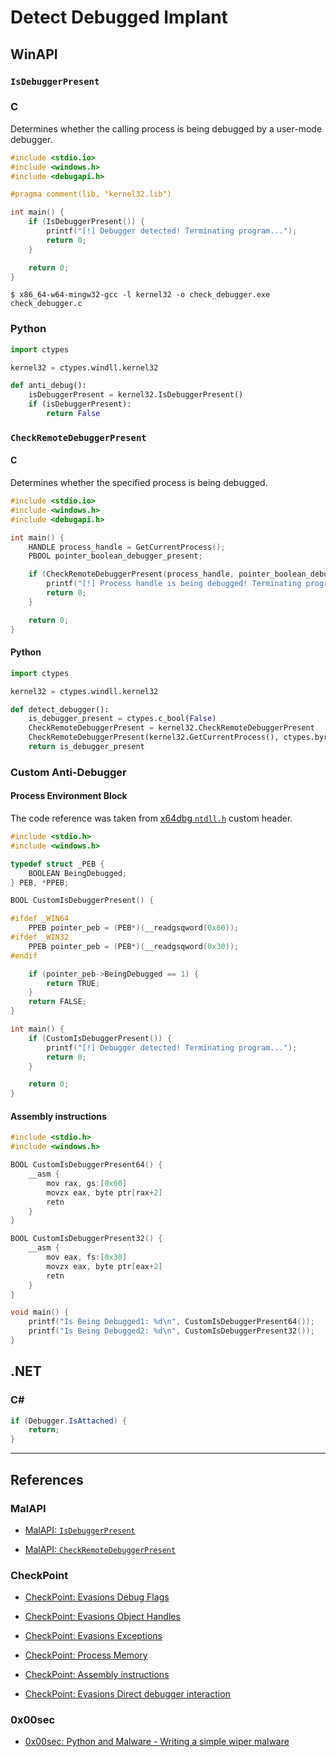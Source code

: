 # Detect Debugged Implant

## WinAPI

### `IsDebuggerPresent`

### C

Determines whether the calling process is being debugged by a user-mode debugger.

```c
#include <stdio.io>
#include <windows.h>
#include <debugapi.h>

#pragma comment(lib, "kernel32.lib")

int main() {
	if (IsDebuggerPresent()) {
		printf("[!] Debugger detected! Terminating program...");
		return 0;
	}

	return 0;
}
```

```
$ x86_64-w64-mingw32-gcc -l kernel32 -o check_debugger.exe check_debugger.c
```

### Python

```python
import ctypes

kernel32 = ctypes.windll.kernel32

def anti_debug():
	isDebuggerPresent = kernel32.IsDebuggerPresent()
	if (isDebuggerPresent):
		return False
```

### `CheckRemoteDebuggerPresent`

#### C

Determines whether the specified process is being debugged.

```c
#include <stdio.io>
#include <windows.h>
#include <debugapi.h>

int main() {
	HANDLE process_handle = GetCurrentProcess();
	PBOOL pointer_boolean_debugger_present;

	if (CheckRemoteDebuggerPresent(process_handle, pointer_boolean_debugger_present)) {
		printf("[!] Process handle is being debugged! Terminating program...");
		return 0;
	}

	return 0;
}
```

#### Python

```python
import ctypes

kernel32 = ctypes.windll.kernel32

def detect_debugger():
    is_debugger_present = ctypes.c_bool(False)
    CheckRemoteDebuggerPresent = kernel32.CheckRemoteDebuggerPresent
    CheckRemoteDebuggerPresent(kernel32.GetCurrentProcess(), ctypes.byref(is_debugger_present))
    return is_debugger_present
```

### Custom Anti-Debugger

#### Process Environment Block

The code reference was taken from [x64dbg `ntdll.h`](https://github.com/x64dbg/x64dbg/blob/development/src/dbg/ntdll/ntdll.h) custom header.

```c
#include <stdio.h>
#include <windows.h>

typedef struct _PEB {
    BOOLEAN BeingDebugged;
} PEB, *PPEB;

BOOL CustomIsDebuggerPresent() {

#ifdef _WIN64
	PPEB pointer_peb = (PEB*)(__readgsqword(0x60));
#ifdef _WIN32
	PPEB pointer_peb = (PEB*)(__readgsqword(0x30));
#endif

	if (pointer_peb->BeingDebugged == 1) {
		return TRUE;
	}
	return FALSE;
}

int main() {
	if (CustomIsDebuggerPresent()) {
		printf("[!] Debugger detected! Terminating program...");
		return 0;
	}

	return 0;
}
```

#### Assembly instructions

```c
#include <stdio.h>
#include <windows.h>

BOOL CustomIsDebuggerPresent64() {
    __asm {
        mov rax, gs:[0x60]
        movzx eax, byte ptr[rax+2]
        retn
    }
}

BOOL CustomIsDebuggerPresent32() {
    __asm {
        mov eax, fs:[0x30]
        movzx eax, byte ptr[eax+2]
        retn
    }
}

void main() {
    printf("Is Being Debugged1: %d\n", CustomIsDebuggerPresent64());
    printf("Is Being Debugged2: %d\n", CustomIsDebuggerPresent32());
}
```

## .NET

### C\#

```cs
if (Debugger.IsAttached) {
    return;
}
```

---
## References

### MalAPI

- [MalAPI: `IsDebuggerPresent`](https://malapi.io/winapi/IsDebuggerPresent)

- [MalAPI: `CheckRemoteDebuggerPresent`](https://malapi.io/winapi/CheckRemoteDebuggerPresent)

### CheckPoint

- [CheckPoint: Evasions Debug Flags](https://evasions.checkpoint.com/src/Anti-Debug/techniques/debug-flags.html)

- [CheckPoint: Evasions Object Handles](https://evasions.checkpoint.com/src/Anti-Debug/techniques/object-handles.html)

- [CheckPoint: Evasions Exceptions](https://evasions.checkpoint.com/src/Anti-Debug/techniques/exceptions.html)

- [CheckPoint: Process Memory](https://evasions.checkpoint.com/src/Anti-Debug/techniques/process-memory.html)

- [CheckPoint: Assembly instructions](https://evasions.checkpoint.com/src/Anti-Debug/techniques/assembly.html)

- [CheckPoint: Evasions Direct debugger interaction](https://evasions.checkpoint.com/src/Anti-Debug/techniques/interactive.html)

### 0x00sec

- [0x00sec: Python and Malware - Writing a simple wiper malware](https://0x00sec.org/t/python-and-malware-writing-a-simple-wiper-malware/31652)